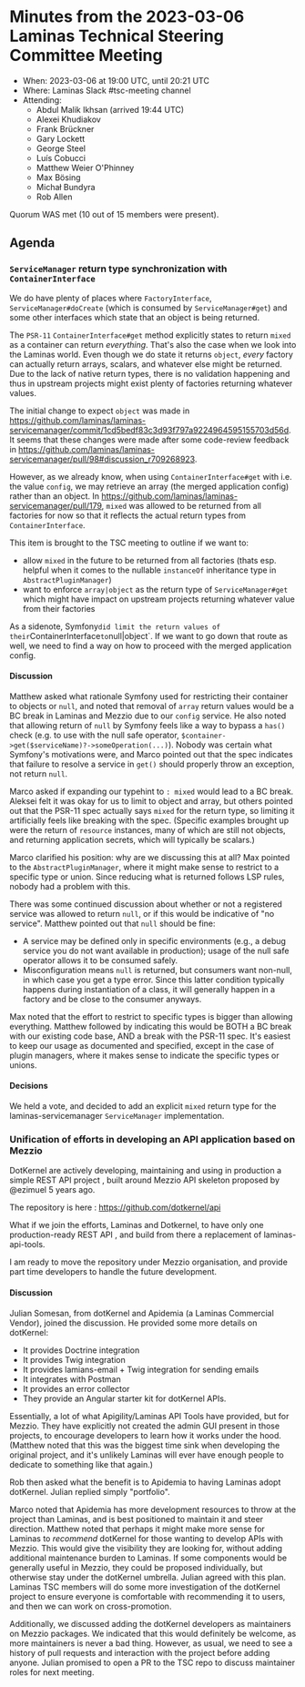 # Minutes from the 2023-03-06 Laminas Technical Steering Committee Meeting

- When: 2023-03-06 at 19:00 UTC, until 20:21 UTC
- Where: Laminas Slack #tsc-meeting channel
- Attending:
  - Abdul Malik Ikhsan (arrived 19:44 UTC)
  - Alexei Khudiakov
  - Frank Brückner
  - Gary Lockett
  - George Steel
  - Luís Cobucci
  - Matthew Weier O'Phinney
  - Max Bösing
  - Michał Bundyra
  - Rob Allen

Quorum WAS met (10 out of 15 members were present).

## Agenda

### `ServiceManager` return type synchronization with `ContainerInterface` 

We do have plenty of places where `FactoryInterface`, `ServiceManager#doCreate` (which is consumed by `ServiceManager#get`) and some other interfaces which state that an object is being returned.

The `PSR-11` `ContainerInterface#get` method explicitly states to return `mixed` as a container can return *everything*.
That's also the case when we look into the Laminas world.
Even though we do state it returns `object`, *every* factory can actually return arrays, scalars, and whatever else might be returned.
Due to the lack of native return types, there is no validation happening and thus in upstream projects might exist plenty of factories returning whatever values.

The initial change to expect `object` was made in https://github.com/laminas/laminas-servicemanager/commit/1cd5bedf83c3d93f797a9224964595155703d56d.
It seems that these changes were made after some code-review feedback in https://github.com/laminas/laminas-servicemanager/pull/98#discussion_r709268923.

However, as we already know, when using `ContainerInterface#get` with i.e. the value `config`, we may retrieve an array (the merged application config) rather than an object.
In https://github.com/laminas/laminas-servicemanager/pull/179, `mixed` was allowed to be returned from all factories for now so that it reflects the actual return types from `ContainerInterface`.

This item is brought to the TSC meeting to outline if we want to:

- allow `mixed` in the future to be returned from all factories (thats esp. helpful when it comes to the nullable `instanceOf` inheritance type in `AbstractPluginManager`)
- want to enforce `array|object` as the return type of `ServiceManager#get` which might have impact on upstream projects returning whatever value from their factories

As a sidenote, Symfony` did limit the return values of their `ContainerInterface` to `null|object`.
If we want to go down that route as well, we need to find a way on how to proceed with the merged application config.

#### Discussion

Matthew asked what rationale Symfony used for restricting their container to objects or `null`, and noted that removal of `array` return values would be a BC break in Laminas and Mezzio due to our `config` service.
He also noted that allowing return of `null` by Symfony feels like a way to bypass a `has()` check (e.g. to use with the null safe operator, `$container->get($serviceName)?->someOperation(...)`).
Nobody was certain what Symfony's motivations were, and Marco pointed out that the spec indicates that failure to resolve a service in `get()` should properly throw an exception, not return `null`.

Marco asked if expanding our typehint to `: mixed` would lead to a BC break.
Aleksei felt it was okay for us to limit to object and array, but others pointed out that the PSR-11 spec actually says `mixed` for the return type, so limiting it artificially feels like breaking with the spec.
(Specific examples brought up were the return of `resource` instances, many of which are still not objects, and returning application secrets, which will typically be scalars.)

Marco clarified his position: why are we discussing this at all?
Max pointed to the `AbstractPluginManager`, where it might make sense to restrict to a specific type or union.
Since reducing what is returned follows LSP rules, nobody had a problem with this.

There was some continued discussion about whether or not a registered service was allowed to return `null`, or if this would be indicative of "no service".
Matthew pointed out that `null` should be fine:

- A service may be defined only in specific environments (e.g., a debug service you do not want available in production); usage of the null safe operator allows it to be consumed safely.
- Misconfiguration means `null` is returned, but consumers want non-null, in which case you get a type error.
  Since this latter condition typically happens during instantiation of a class, it will generally happen in a factory and be close to the consumer anyways.

Max noted that the effort to restrict to specific types is bigger than allowing everything.
Matthew followed by indicating this would be BOTH a BC break with our existing code base, AND a break with the PSR-11 spec.
It's easiest to keep our usage as documented and specified, except in the case of plugin managers, where it makes sense to indicate the specific types or unions.

#### Decisions

We held a vote, and decided to add an explicit `mixed` return type for the laminas-servicemanager `ServiceManager` implementation.

### Unification of efforts in developing an API application based on Mezzio

DotKernel are actively developing, maintaining and using in production a simple REST API project , built around Mezzio API skeleton proposed by @ezimuel 5 years ago. 

The repository is here : https://github.com/dotkernel/api

What if we join the efforts,  Laminas and Dotkernel, to have only one production-ready REST API , and build from there a replacement of laminas-api-tools.

I am ready to move the repository under Mezzio organisation, and provide part time developers to handle the future development. 

#### Discussion

Julian Somesan, from dotKernel and Apidemia (a Laminas Commercial Vendor), joined the discussion.
He provided some more details on dotKernel:

- It provides Doctrine integration
- It provides Twig integration
- It provides lamians-email + Twig integration for sending emails
- It integrates with Postman
- It provides an error collector
- They provide an Angular starter kit for dotKernel APIs.

Essentially, a lot of what Apigility/Laminas API Tools have provided, but for Mezzio.
They have explicitly not created the admin GUI present in those projects, to encourage developers to learn how it works under the hood.
(Matthew noted that this was the biggest time sink when developing the original project, and it's unlikely Laminas will ever have enough people to dedicate to something like that again.)

Rob then asked what the benefit is to Apidemia to having Laminas adopt dotKernel.
Julian replied simply "portfolio".

Marco noted that Apidemia has more development resources to throw at the project than Laminas, and is best positioned to maintain it and steer direction.
Matthew noted that perhaps it might make more sense for Laminas to _recommend_ dotKernel for those wanting to develop APIs with Mezzio.
This would give the visibility they are looking for, without adding additional maintenance burden to Laminas.
If some components would be generally useful in Mezzio, they could be proposed individually, but otherwise stay under the dotKernel umbrella.
Julian agreed with this plan.
Laminas TSC members will do some more investigation of the dotKernel project to ensure everyone is comfortable with recommending it to users, and then we can work on cross-promotion.

Additionally, we discussed adding the dotKernel developers as maintainers on Mezzio packages.
We indicated that this would definitely be welcome, as more maintainers is never a bad thing.
However, as usual, we need to see a history of pull requests and interaction with the project before adding anyone.
Julian promised to open a PR to the TSC repo to discuss maintainer roles for next meeting.
